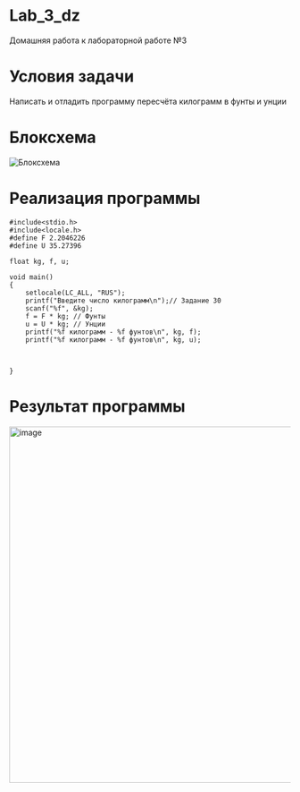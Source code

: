 # Lab_3_dz
Домашняя работа к лабораторной работе №3

# Условия задачи
Написать и отладить программу пересчёта килограмм в фунты и унции

# Блоксхема

![Блоксхема](https://github.com/user-attachments/assets/c22fd782-5ab5-4c22-8ff7-cb92382738dc)

# Реализация программы

```
#include<stdio.h>
#include<locale.h>
#define F 2.2046226
#define U 35.27396

float kg, f, u;

void main()
{
	setlocale(LC_ALL, "RUS");
	printf("Введите число килограмм\n");// Задание 30
	scanf("%f", &kg);
	f = F * kg; // Фунты
	u = U * kg; // Унции
	printf("%f килограмм - %f фунтов\n", kg, f);
	printf("%f килограмм - %f фунтов\n", kg, u);
	


}
```

# Результат программы

<img width="1102" height="637" alt="image" src="https://github.com/user-attachments/assets/49376c79-cf24-4cf1-859f-939f68cbe6f8" />


